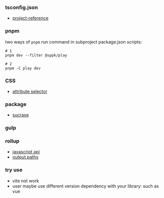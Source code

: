 ### tsconfig.json
* [project-reference](https://www.typescriptlang.org/docs/handbook/project-references.html#what-is-a-project-reference)

### pnpm
two ways of `pnpm` run command in subproject package.json scripts:
```shell
# 1
pnpm dev --filter @sppk/play

# 2
pnpm -C play dev
```

### CSS
* [attribute selector](https://developer.mozilla.org/en-US/docs/Web/CSS/Attribute_selectors)

### package
* [sucrase](https://github.com/alangpierce/sucrase)

### gulp

### rollup
* [javascript api](https://rollupjs.org/guide/en/#javascript-api)
* [output.paths](https://rollupjs.org/guide/en/#outputpaths)

### try use
* vite not work
* user maybe use different version dependency with your library: such as vue 
